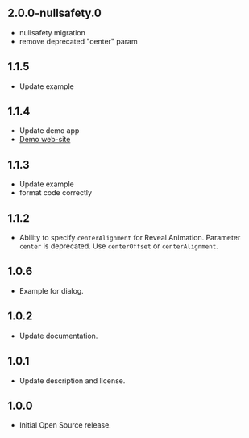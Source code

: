 ## 2.0.0-nullsafety.0

* nullsafety migration
* remove deprecated "center" param

## 1.1.5

* Update example

## 1.1.4

* Update demo app
* [Demo web-site](https://qwert2603.github.io/circular_reveal_animation/)

## 1.1.3

* Update example
* format code correctly

## 1.1.2

* Ability to specify `centerAlignment` for Reveal Animation.
Parameter `center` is deprecated. Use `centerOffset` or `centerAlignment`.

## 1.0.6

* Example for dialog.

## 1.0.2

* Update documentation.

## 1.0.1

* Update description and license.

## 1.0.0

* Initial Open Source release.